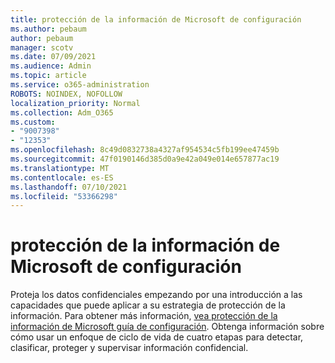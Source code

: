 ```yaml
---
title: protección de la información de Microsoft de configuración
ms.author: pebaum
author: pebaum
manager: scotv
ms.date: 07/09/2021
ms.audience: Admin
ms.topic: article
ms.service: o365-administration
ROBOTS: NOINDEX, NOFOLLOW
localization_priority: Normal
ms.collection: Adm_O365
ms.custom:
- "9007398"
- "12353"
ms.openlocfilehash: 8c49d0832738a4327af954534c5fb199ee47459b
ms.sourcegitcommit: 47f0190146d385d0a9e42a049e014e657877ac19
ms.translationtype: MT
ms.contentlocale: es-ES
ms.lasthandoff: 07/10/2021
ms.locfileid: "53366298"
---
```

# <a name="microsoft-information-protection-setup-guide"></a>protección de la información de Microsoft de configuración

Proteja los datos confidenciales empezando por una introducción a las capacidades que puede aplicar a su estrategia de protección de la información. Para obtener más información, [vea protección de la información de Microsoft guía de configuración](https://admin.microsoft.com/adminportal/home#/modernonboarding/mipsetupguide). Obtenga información sobre cómo usar un enfoque de ciclo de vida de cuatro etapas para detectar, clasificar, proteger y supervisar información confidencial.